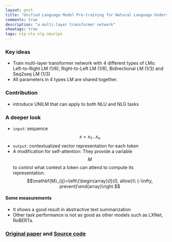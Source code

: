 ```yaml
---
layout: post
title: "Unified Language Model Pre-training for Natural Language Understanding and Generation"
comments: true
description: "a multi-layer transformer network"
showtags: true
tags: nlp nlu nlg neurips
---
```


### Key ideas
- Train multi-layer transformer network with 4 different types of LMs: Left-to-Right LM (1/6), Right-to-Left LM (1/6), Bidirectional LM (1/3) and Seq2seq LM (1/3)
- All parameters in 4 types LM are shared together.

### Contribution
- introduce UNILM that can apply to both NLU and NLG tasks

### A deeper look
- `input`: sequence $$x = x_{1} ... x_{n}$$
- `output`: contextualized vector representation for each token
- A modification for self-attention: They provide a variable $$M$$ to control what context a token can attend to compute its representation. 
$$\mathbf{M}_{ij}=\left\{\begin{array}{l}{0,  allow}\\ {-\infty,  prevent}\end{array}\right.$$


#### Some measurements
- It shows a good result in abstractive text summarization
- Other task performance is not as good as other models such as LXNet, RoBERTa.


### [Original paper](http://papers.nips.cc/paper/9464-unified-language-model-pre-training-for-natural-language-understanding-and-generation.pdf) and [Source code](https://github.com/microsoft/unilm)
